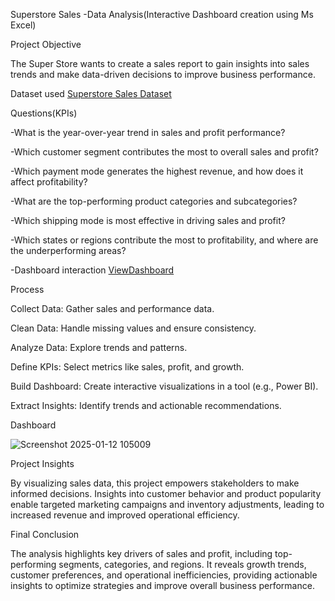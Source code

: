 Superstore Sales -Data Analysis(Interactive Dashboard creation using Ms Excel)

Project Objective

The Super Store wants to create a sales report to gain insights into sales trends and make data-driven decisions to improve business performance.

Dataset used
<a href="https://github.com/Rajeshwari45-0/Data-Analysis-Dashboard/blob/main/SuperStore%20Sales%20DataSet.xlsx">Superstore Sales Dataset</a>

Questions(KPIs)

-What is the year-over-year trend in sales and profit performance?

-Which customer segment contributes the most to overall sales and profit?

-Which payment mode generates the highest revenue, and how does it affect profitability?

-What are the top-performing product categories and subcategories?

-Which shipping mode is most effective in driving sales and profit?

-Which states or regions contribute the most to profitability, and where are the underperforming areas?

-Dashboard interaction <a href="https://github.com/Rajeshwari45-0/Data-Analysis-Dashboard/blob/main/Screenshot%202025-01-12%20105009.png">ViewDashboard</a>

Process

Collect Data: Gather sales and performance data.

Clean Data: Handle missing values and ensure consistency.

Analyze Data: Explore trends and patterns.

Define KPIs: Select metrics like sales, profit, and growth.

Build Dashboard: Create interactive visualizations in a tool (e.g., Power BI).

Extract Insights: Identify trends and actionable recommendations.

Dashboard

![Screenshot 2025-01-12 105009](https://github.com/user-attachments/assets/2b38be9a-ec2e-4ccc-9d78-fde1015c44f3)


Project Insights

By visualizing sales data, this project empowers stakeholders to make informed decisions. Insights into customer behavior and product popularity enable targeted marketing campaigns and inventory adjustments, leading to increased revenue and improved operational efficiency.

Final Conclusion

The analysis highlights key drivers of sales and profit, including top-performing segments, categories, and regions. It reveals growth trends, customer preferences, and operational inefficiencies, providing actionable insights to optimize strategies and improve overall business performance.
